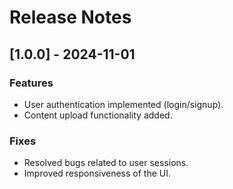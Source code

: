 # Release Notes

## [1.0.0] - 2024-11-01
### Features
- User authentication implemented (login/signup).
- Content upload functionality added.

### Fixes
- Resolved bugs related to user sessions.
- Improved responsiveness of the UI.

